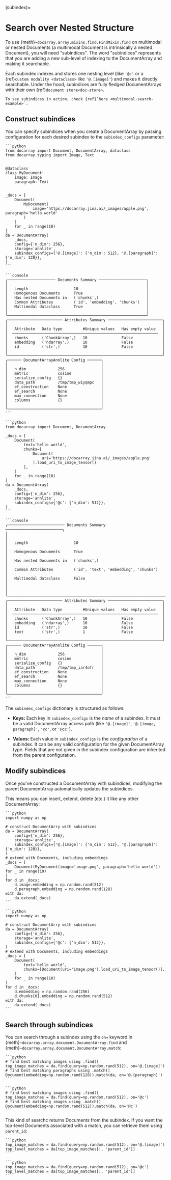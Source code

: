 (subindex)=
# Search over Nested Structure

To use {meth}`~docarray.array.mixins.find.FindMixin.find` on multimodal or nested Documents (a multimodal Document is intrinsically a nested Document), you will need "subindices". The word "subindices" represents that you are adding a new sub-level of indexing to the DocumentArray and making it searchable.

Each subindex indexes and stores one nesting level (like `'@c'` or a {ref}`custom modality <dataclass>` like `'@.[image]'`) and makes it directly searchable. Under the hood, subindices are fully fledged DocumentArrays with their own {ref}`document store<doc-store>`.

```{seealso}
To see subindices in action, check {ref}`here <multimodal-search-example>`.
```

## Construct subindices

You can specify subindices when you create a DocumentArray
by passing configuration for each desired subindex to the `subindex_configs` parameter:

````{tab} Subindex with dataclass modalities
```python
from docarray import Document, DocumentArray, dataclass
from docarray.typing import Image, Text


@dataclass
class MyDocument:
    image: Image
    paragraph: Text


_docs = [
    Document(
        MyDocument(
            image='https://docarray.jina.ai/_images/apple.png', paragraph='hello world'
        )
    )
    for _ in range(10)
]
da = DocumentArray(
    _docs,
    config={'n_dim': 256},
    storage='annlite',
    subindex_configs={'@.[image]': {'n_dim': 512}, '@.[paragraph]': {'n_dim': 128}},
)
```

```console
╭───────────────────── Documents Summary ─────────────────────╮
│                                                             │
│   Length                    10                              │
│   Homogenous Documents      True                            │
│   Has nested Documents in   ('chunks',)                     │
│   Common Attributes         ('id', 'embedding', 'chunks')   │
│   Multimodal dataclass      True                            │
│                                                             │
╰─────────────────────────────────────────────────────────────╯
╭──────────────────────── Attributes Summary ────────────────────────╮
│                                                                    │
│   Attribute   Data type         #Unique values   Has empty value   │
│  ────────────────────────────────────────────────────────────────  │
│   chunks      ('ChunkArray',)   10               False             │
│   embedding   ('ndarray',)      10               False             │
│   id          ('str',)          10               False             │
│                                                                    │
╰────────────────────────────────────────────────────────────────────╯
╭────── DocumentArrayAnnlite Config ──────╮
│                                         │
│   n_dim              256                │
│   metric             cosine             │
│   serialize_config   {}                 │
│   data_path          /tmp/tmp_w1yqmpc   │
│   ef_construction    None               │
│   ef_search          None               │
│   max_connection     None               │
│   columns            {}                 │
│                                         │
╰─────────────────────────────────────────╯
```

````
````{tab} Subindex with chunks
```python
from docarray import Document, DocumentArray

_docs = [
    Document(
        text='hello world',
        chunks=[
            Document(
                uri='https://docarray.jina.ai/_images/apple.png'
            ).load_uri_to_image_tensor()
        ],
    )
    for _ in range(10)
]
da = DocumentArray(
    _docs,
    config={'n_dim': 256},
    storage='annlite',
    subindex_configs={'@c': {'n_dim': 512}},
)
```

```console
╭───────────────────────── Documents Summary ─────────────────────────╮
│                                                                     │
│   Length                    10                                      │
│   Homogenous Documents      True                                    │
│   Has nested Documents in   ('chunks',)                             │
│   Common Attributes         ('id', 'text', 'embedding', 'chunks')   │
│   Multimodal dataclass      False                                   │
│                                                                     │
╰─────────────────────────────────────────────────────────────────────╯
╭──────────────────────── Attributes Summary ────────────────────────╮
│                                                                    │
│   Attribute   Data type         #Unique values   Has empty value   │
│  ────────────────────────────────────────────────────────────────  │
│   chunks      ('ChunkArray',)   10               False             │
│   embedding   ('ndarray',)      10               False             │
│   id          ('str',)          10               False             │
│   text        ('str',)          1                False             │
│                                                                    │
╰────────────────────────────────────────────────────────────────────╯
╭────── DocumentArrayAnnlite Config ──────╮
│                                         │
│   n_dim              256                │
│   metric             cosine             │
│   serialize_config   {}                 │
│   data_path          /tmp/tmp_iar4ofr   │
│   ef_construction    None               │
│   ef_search          None               │
│   max_connection     None               │
│   columns            {}                 │
│                                         │
╰─────────────────────────────────────────╯
```
````

The `subindex_configs` dictionary is structured as follows:

- **Keys:** Each key in `subindex_configs` is the *name* of a subindex. It must be a valid DocumentArray access path (like `'@.[image]'`, `'@.[image, paragraph]'`, `'@c'`, or `'@cc'`).

- **Values:** Each value in `subindex_configs` is the *configuration* of a subindex. It can be any valid configuration for the given DocumentArray type.
Fields that are not given in the subindex configuration are inherited from the parent configuration.

## Modify subindices

Once you've constructed a DocumentArray with subindices, modifying the parent DocumentArray automatically updates the subindices.

This means you can insert, extend, delete (etc.) it like any other DocumentArray:

````{tab} Subindex with dataclass modalities
```python
import numpy as np

# construct DocumentArry with subindices
da = DocumentArray(
    config={'n_dim': 256},
    storage='annlite',
    subindex_configs={'@.[image]': {'n_dim': 512}, '@.[paragraph]': {'n_dim': 128}},
)
# extend with Documents, including embeddings
_docs = [
    Document(MyDocument(image='image.png', paragraph='hello world')) for _ in range(10)
]
for d in _docs:
    d.image.embedding = np.random.rand(512)
    d.paragraph.embedding = np.random.rand(128)
with da:
    da.extend(_docs)
```
````
````{tab} Subindex with chunks
```python
import numpy as np

# construct DocumentArry with subindices
da = DocumentArray(
    config={'n_dim': 256},
    storage='annlite',
    subindex_configs={'@c': {'n_dim': 512}},
)
# extend with Documents, including embeddings
_docs = [
    Document(
        text='hello world',
        chunks=[Document(uri='image.png').load_uri_to_image_tensor()],
    )
    for _ in range(10)
]
for d in _docs:
    d.embedding = np.random.rand(256)
    d.chunks[0].embedding = np.random.rand(512)
with da:
    da.extend(_docs)
```
```` 

## Search through subindices

You can search through a subindex using the `on=` keyword in {meth}`~docarray.array.document.DocumentArray.find` and {meth}`~docarray.array.document.DocumentArray.match`:

````{tab} Subindex with dataclass modalities
```python
# find best matching images using .find()
top_image_matches = da.find(query=np.random.rand(512), on='@.[image]')
# find best matching paragraphs using .match()
Document(embedding=np.random.rand(128)).match(da, on='@.[paragraph]')
```
````
````{tab} Subindex with chunks
```python
# find best matching images using .find()
top_image_matches = da.find(query=np.random.rand(512), on='@c')
# find best matching images using .match()
Document(embedding=np.random.rand(512)).match(da, on='@c')
```
````

This kind of searchc returns Documents from the subindex. If you want the top-level Documents associated with
a match, you can retrieve them using `parent_id`:

````{tab} Subindex with dataclass modalities
```python
top_image_matches = da.find(query=np.random.rand(512), on='@.[image]')
top_level_matches = da[top_image_matches[:, 'parent_id']]
```
````
````{tab} Subindex with chunks
```python
top_image_matches = da.find(query=np.random.rand(512), on='@c')
top_level_matches = da[top_image_matches[:, 'parent_id']]
```
````
